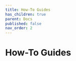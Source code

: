 ```yaml
---
title: How-To Guides
has_children: true
parent: Docs
published: false
nav_order: 2
---
```


# How-To Guides


